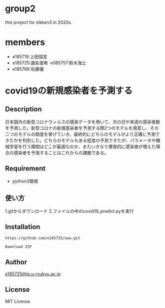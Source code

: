 # group2
this project for zikken3 in 2020s.

# members
- e185719:上田瑞宜
- e185725:識名俊希
-e185757:鈴木海土
- e185768:佐藤優



# covid19の新規感染者を予測する

## Description
日本国内の新型コロナウィルスの感染データを用いて、次の日や来週の感染者数を予測した。新型コロナの新規感染者を予測する際2つのモデルを用意し、その二つのモデルの精度を挙げていき、最終的にどちらのモデルがより正確に予測できたかを判別した。どちらのモデルもある程度の予測できたが、パラメータや機械学習を行う期間はどこが最適なのか、またいきなり爆発的に感染者が増えた場合の感染者を予測することはこれからの課題である。


## Requirement

- python3環境

## 使い方 

1.gitからダウンロード
2.ファイルの中のcovid19_predict.pyを実行


## Installation

	https://github.com/e185725/aaa.git
	
	Download ZIP

## Author

e185725@ie.u-ryukyu.ac.jp

## License
MIT License
